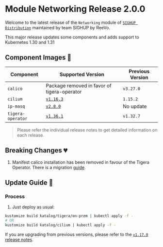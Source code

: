 # Module Networking Release 2.0.0

Welcome to the latest release of the `Networking` module of [`SIGHUP Distribution`](https://github.com/sighupio/distribution) maintained by team SIGHUP by ReeVo.

This major release updates some components and adds support to Kubernetes 1.30 and 1.31

## Component Images 🚢

| Component         | Supported Version                                                                | Previous Version |
| ----------------- | -------------------------------------------------------------------------------- | ---------------- |
| `calico`          | Package removed in favor of tigera-operator                                      | `v3.27.0`        |
| `cilium`          | [`v1.16.3`](https://github.com/cilium/cilium/releases/tag/v1.15.2)               | `1.15.2`         |
| `ip-masq`         | [`v2.8.0`](https://github.com/kubernetes-sigs/ip-masq-agent/releases/tag/v2.8.0) | No update        |
| `tigera-operator` | [`v1.36.1`](https://github.com/tigera/operator/releases/tag/v1.36.1)             | `v1.32.7`        |

> Please refer the individual release notes to get detailed information on each release.

## Breaking Changes 💔

1. Manifest calico installation has been removed in favour of the Tigera Operator. There is a migration [guide](https://github.com/sighupio/module-networking/blob/v2.0.0/katalog/tigera/README.md#migrating-from-calico-manifests-to-the-tigera-operator).

## Update Guide 🦮

### Process

1. Just deploy as usual:

```bash
kustomize build katalog/tigera/on-prem | kubectl apply -f -
# OR
kustomize build katalog/cilium | kubectl apply -f -
```

If you are upgrading from previous versions, please refer to the [`v1.17.0` release notes](https://github.com/sighupio/module-networking/releases/tag/v1.17.0).
